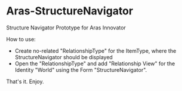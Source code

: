 # Aras-StructureNavigator
Structure Navigator Prototype for Aras Innovator

How to use:

- Create no-related "RelationshipType" for the ItemType, where the StructureNavigator should be displayed
- Open the "RelationshipType" and add "Relationship View" for the Identity "World" using the Form "StructureNavigator".

That's it. Enjoy.
